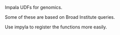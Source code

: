 Impala UDFs for genomics.

Some of these are based on Broad Institute queries.

Use impyla to register the functions more easily.